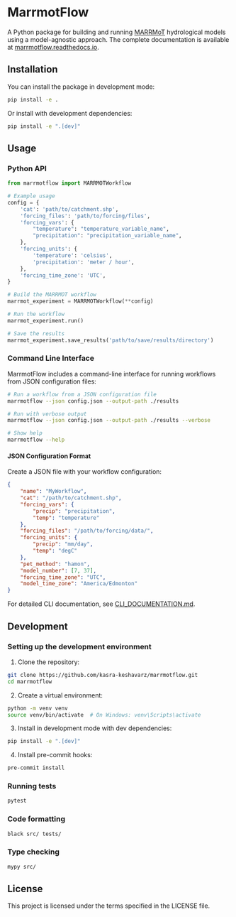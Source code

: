 # MarrmotFlow

A Python package for building and running [MARRMoT](https://github.com/wknoben/MARRMoT) hydrological models using a model-agnostic approach. The complete documentation is available at [marrmotflow.readthedocs.io](https://marrmotflow.readthedocs.io).

## Installation

You can install the package in development mode:

```bash
pip install -e .
```

Or install with development dependencies:

```bash
pip install -e ".[dev]"
```

## Usage

### Python API

```python
from marrmotflow import MARRMOTWorkflow

# Example usage
config = {
    'cat': 'path/to/catchment.shp', 
    'forcing_files': 'path/to/forcing/files',
    'forcing_vars': {
        "temperature": "temperature_variable_name",
        "precipitation": "precipitation_variable_name",
    },
    'forcing_units': {
        'temperature': 'celsius',
        'precipitation': 'meter / hour',
    },
    'forcing_time_zone': 'UTC',
}

# Build the MARRMOT workflow
marrmot_experiment = MARRMOTWorkflow(**config)

# Run the workflow
marrmot_experiment.run()

# Save the results
marrmot_experiment.save_results('path/to/save/results/directory')
```

### Command Line Interface

MarrmotFlow includes a command-line interface for running workflows from JSON configuration files:

```bash
# Run a workflow from a JSON configuration file
marrmotflow --json config.json --output-path ./results

# Run with verbose output
marrmotflow --json config.json --output-path ./results --verbose

# Show help
marrmotflow --help
```

#### JSON Configuration Format

Create a JSON file with your workflow configuration:

```json
{
    "name": "MyWorkflow",
    "cat": "/path/to/catchment.shp",
    "forcing_vars": {
        "precip": "precipitation",
        "temp": "temperature"
    },
    "forcing_files": "/path/to/forcing/data/",
    "forcing_units": {
        "precip": "mm/day",
        "temp": "degC"
    },
    "pet_method": "hamon",
    "model_number": [7, 37],
    "forcing_time_zone": "UTC",
    "model_time_zone": "America/Edmonton"
}
```

For detailed CLI documentation, see [CLI_DOCUMENTATION.md](CLI_DOCUMENTATION.md).

## Development

### Setting up the development environment

1. Clone the repository:
```bash
git clone https://github.com/kasra-keshavarz/marrmotflow.git
cd marrmotflow
```

2. Create a virtual environment:
```bash
python -m venv venv
source venv/bin/activate  # On Windows: venv\Scripts\activate
```

3. Install in development mode with dev dependencies:
```bash
pip install -e ".[dev]"
```

4. Install pre-commit hooks:
```bash
pre-commit install
```

### Running tests

```bash
pytest
```

### Code formatting

```bash
black src/ tests/
```

### Type checking

```bash
mypy src/
```

## License

This project is licensed under the terms specified in the LICENSE file.
